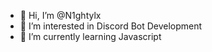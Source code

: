 - 👋 Hi, I’m @N1ghtylx
- 👀 I’m interested in Discord Bot Development
- 🌱 I’m currently learning Javascript
